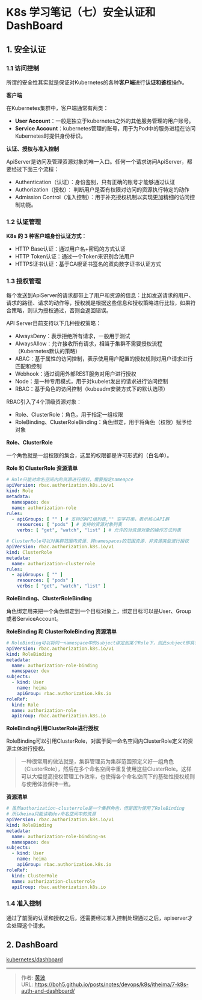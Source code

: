 # K8s 学习笔记（七）安全认证和 DashBoard


## 1. 安全认证

### 1.1 访问控制

所谓的安全性其实就是保证对Kubernetes的各种**客户端**进行**认证和鉴权**操作。

**客户端**

在Kubernetes集群中，客户端通常有两类：

- **User Account**：一般是独立于kubernetes之外的其他服务管理的用户账号。
- **Service Account**：kubernetes管理的账号，用于为Pod中的服务进程在访问Kubernetes时提供身份标识。

**认证、授权与准入控制**

ApiServer是访问及管理资源对象的唯一入口。任何一个请求访问ApiServer，都要经过下面三个流程：

- Authentication（认证）：身份鉴别，只有正确的账号才能够通过认证
- Authorization（授权）：  判断用户是否有权限对访问的资源执行特定的动作
- Admission Control（准入控制）：用于补充授权机制以实现更加精细的访问控制功能。

### 1.2 认证管理

**K8s 的 3 种客户端身份认证方式**：

- HTTP Base认证：通过用户名+密码的方式认证
- HTTP Token认证：通过一个Token来识别合法用户
- HTTPS证书认证：基于CA根证书签名的双向数字证书认证方式

### 1.3 授权管理

每个发送到ApiServer的请求都带上了用户和资源的信息：比如发送请求的用户、请求的路径、请求的动作等，授权就是根据这些信息和授权策略进行比较，如果符合策略，则认为授权通过，否则会返回错误。

API Server目前支持以下几种授权策略：

- AlwaysDeny：表示拒绝所有请求，一般用于测试
- AlwaysAllow：允许接收所有请求，相当于集群不需要授权流程（Kubernetes默认的策略）
- ABAC：基于属性的访问控制，表示使用用户配置的授权规则对用户请求进行匹配和控制
- Webhook：通过调用外部REST服务对用户进行授权
- Node：是一种专用模式，用于对kubelet发出的请求进行访问控制
- RBAC：基于角色的访问控制（kubeadm安装方式下的默认选项）

RBAC引入了4个顶级资源对象：

- Role、ClusterRole：角色，用于指定一组权限
- RoleBinding、ClusterRoleBinding：角色绑定，用于将角色（权限）赋予给对象

**Role、ClusterRole**

一个角色就是一组权限的集合，这里的权限都是许可形式的（白名单）。

**Role 和 ClusterRole 资源清单**

```yaml
# Role只能对命名空间内的资源进行授权，需要指定nameapce
apiVersion: rbac.authorization.k8s.io/v1
kind: Role
metadata:
  namespace: dev
  name: authorization-role
rules:
  - apiGroups: [ "" ] # 支持的API组列表,"" 空字符串，表示核心API群
    resources: [ "pods" ] # 支持的资源对象列表
    verbs: [ "get", "watch", "list" ] # 允许的对资源对象的操作方法列表
```

```yaml
# ClusterRole可以对集群范围内资源、跨namespaces的范围资源、非资源类型进行授权
apiVersion: rbac.authorization.k8s.io/v1
kind: ClusterRole
metadata:
  name: authorization-clusterrole
rules:
  - apiGroups: [ "" ]
    resources: [ "pods" ]
    verbs: [ "get", "watch", "list" ]
```
**RoleBinding、ClusterRoleBinding**

角色绑定用来把一个角色绑定到一个目标对象上，绑定目标可以是User、Group或者ServiceAccount。

**RoleBinding 和 ClusterRoleBinding 资源清单**

```yaml
# RoleBinding可以将同一namespace中的subject绑定到某个Role下，则此subject即具有该Role定义的权限
apiVersion: rbac.authorization.k8s.io/v1
kind: RoleBinding
metadata:
  name: authorization-role-binding
  namespace: dev
subjects:
  - kind: User
    name: heima
    apiGroup: rbac.authorization.k8s.io
roleRef:
  kind: Role
  name: authorization-role
  apiGroup: rbac.authorization.k8s.io
```

**RoleBinding引用ClusterRole进行授权**

RoleBinding可以引用ClusterRole，对属于同一命名空间内ClusterRole定义的资源主体进行授权。

> 一种很常用的做法就是，集群管理员为集群范围预定义好一组角色（ClusterRole），然后在多个命名空间中重复使用这些ClusterRole。这样可以大幅提高授权管理工作效率，也使得各个命名空间下的基础性授权规则与使用体验保持一致。

**资源清单**

```yaml
# 虽然authorization-clusterrole是一个集群角色，但是因为使用了RoleBinding
# 所以heima只能读取dev命名空间中的资源
apiVersion: rbac.authorization.k8s.io/v1
kind: RoleBinding
metadata:
  name: authorization-role-binding-ns
  namespace: dev
subjects:
  - kind: User
    name: heima
    apiGroup: rbac.authorization.k8s.io
roleRef:
  kind: ClusterRole
  name: authorization-clusterrole
  apiGroup: rbac.authorization.k8s.io
```

### 1.4 准入控制

通过了前面的认证和授权之后，还需要经过准入控制处理通过之后，apiserver才会处理这个请求。

## 2. DashBoard

[kubernetes/dashboard](https://github.com/kubernetes/dashboard)


---

> 作者: [黄波](https://boh5.github.io)  
> URL: https://boh5.github.io/posts/notes/devops/k8s/itheima/7-k8s-auth-and-dashboard/  

